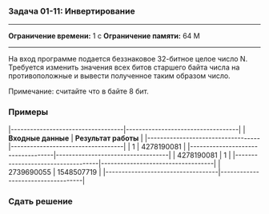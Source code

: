 ### Задача 01-11: Инвертирование

  -------------------------- ------
  **Ограничение времени:**   1 с
  **Ограничение памяти:**    64 M
  -------------------------- ------

На вход программе подается беззнаковое 32-битное целое число N.
Требуется изменить значения всех битов старшего байта числа на
противоположные и вывести полученное таким образом число.

Примечание: считайте что в байте 8 бит.

### Примеры

|-----------------------------------|-----------------------------------|
| **Входные данные**                | **Результат работы**              |
|-----------------------------------|-----------------------------------|
|     1                             |     4278190081                    |
|-----------------------------------|-----------------------------------|
|     4278190081                    |     1                             |
|-----------------------------------|-----------------------------------|
|     2739690055                    |     1548507719                    |
|-----------------------------------|-----------------------------------|

### Сдать решение
